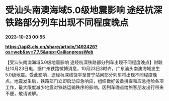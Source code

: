 # 受汕头南澳海域5.0级地震影响 途经杭深铁路部分列车出现不同程度晚点

**2023-10-23 00:55**

**https://api3.cls.cn/share/article/1492426?os=web&sv=7.7.5&app=CailianpressWeb**

【受汕头南澳海域5.0级地震影响 途经杭深铁路部分列车出现不同程度晚点】财联社10月23日电，据广州铁路微博消息，10月23日3时许，广东汕头南澳海域发生5.0级地震。受此影响，途经杭深线饶平至普宁站间部分列车将出现不同程度晚点。地震发生后，铁路部门立即启动应急响应，组织做好设备排查和应急抢险各项工作，最大限度减少地震对铁路运输秩序的影响。因列车晚点给旅客朋友出行带来不便，敬请谅解。